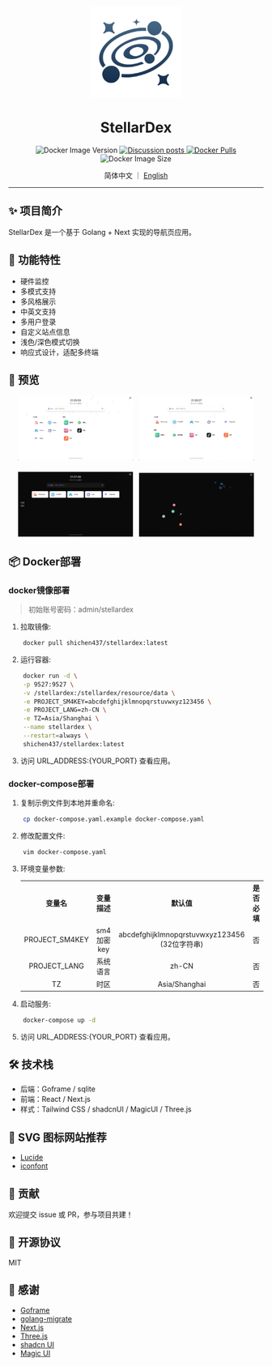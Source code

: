 <p align="center">
  <img src="resource/assets/logo.png" alt="StellarDex Logo" width="180"/>
</p>

<h1 align="center">StellarDex</h1>
<p align="center">
  <a>
    <img alt="Docker Image Version" 
      src="https://img.shields.io/docker/v/shichen437/stellardex?labelColor=%20%23FDB062&color=%20%23f79009">
  </a>
  <a href="https://github.com/shichen437/stellardex/discussions/" target="_blank">
    <img alt="Discussion posts" 
      src="https://img.shields.io/github/discussions/shichen437/stellardex?labelColor=%20%239b8afb&color=%20%237a5af8">
  </a>
  <a href="https://hub.docker.com/u/shichen437" target="_blank">
    <img alt="Docker Pulls" 
      src="https://img.shields.io/docker/pulls/shichen437/stellardex?labelColor=%20%23528bff&color=%20%23155EEF">
  </a>
  <a>
    <img alt="Docker Image Size" 
      src="https://img.shields.io/docker/image-size/shichen437/stellardex">
  </a>
</p>
<div align="center">
  简体中文 ｜ <a href="./README_EN.md"> English </a>
</div>

---

## ✨ 项目简介

StellarDex 是一个基于 Golang + Next 实现的导航页应用。

## 🚀 功能特性

- 硬件监控
- 多模式支持
- 多风格展示
- 中英文支持
- 多用户登录
- 自定义站点信息
- 浅色/深色模式切换
- 响应式设计，适配多终端

## 📸 预览
<div align="center">
  <img src="resource/assets/screenshots/navigation-grid.png" alt="导航-网格" width="45%">&nbsp;&nbsp;
  <img src="resource/assets/screenshots/navigation-row.png" alt="导航-列表" width="45%">
</div>

<div align="center" style="margin-top: 20px">
  <img src="resource/assets/screenshots/homepage-dark.png" alt="主页-深色" width="45%">&nbsp;&nbsp;
  <img src="resource/assets/screenshots/starry-dark.png" alt="星空-深色" width="45%">
</div>

## 📦 Docker部署

### docker镜像部署

> 初始账号密码：admin/stellardex

1. 拉取镜像:
```bash
    docker pull shichen437/stellardex:latest
```
2. 运行容器:
```bash
    docker run -d \
    -p 9527:9527 \
    -v /stellardex:/stellardex/resource/data \
    -e PROJECT_SM4KEY=abcdefghijklmnopqrstuvwxyz123456 \
    -e PROJECT_LANG=zh-CN \
    -e TZ=Asia/Shanghai \
    --name stellardex \
    --restart=always \
    shichen437/stellardex:latest
```
3. 访问 URL_ADDRESS:{YOUR_PORT} 查看应用。

### docker-compose部署
1. 复制示例文件到本地并重命名:
```bash
    cp docker-compose.yaml.example docker-compose.yaml
```
2. 修改配置文件:
```bash
    vim docker-compose.yaml
```
3. 环境变量参数:
    <table>
    <tr align="center">
      <th>变量名</th>
      <th>变量描述</th>
      <th>默认值</th>
      <th>是否必填</th>
    </tr>
    <tr align="center">
      <td>PROJECT_SM4KEY</td>
      <td>sm4加密 key</td>
      <td>abcdefghijklmnopqrstuvwxyz123456 (32位字符串)</td>
      <td>否</td>
    </tr>
    <tr align="center">
      <td>PROJECT_LANG</td>
      <td>系统语言</td>
      <td>zh-CN</td>
      <td>否</td>
    </tr>
    <tr align="center">
      <td>TZ</td>
      <td>时区</td>
      <td>Asia/Shanghai</td>
      <td>否</td>
    </tr>
    </table>
4. 启动服务:
```bash
    docker-compose up -d
```
5. 访问 URL_ADDRESS:{YOUR_PORT} 查看应用。

## 🛠️ 技术栈
- 后端：Goframe / sqlite
- 前端：React / Next.js
- 样式：Tailwind CSS / shadcnUI / MagicUI / Three.js

## 🎨 SVG 图标网站推荐
- [Lucide](https://lucide.dev/icons)
- [iconfont](https://www.iconfont.cn)

## 🤝 贡献
欢迎提交 issue 或 PR，参与项目共建！

## 📄 开源协议
MIT

## 🔗 感谢
- [Goframe](https://github.com/gogf/gf)
- [golang-migrate](https://github.com/golang-migrate/migrate)
- [Next.js](https://github.com/vercel/next.js)
- [Three.js](https://github.com/mrdoob/three.js)
- [shadcn UI](https://github.com/shadcn-ui/ui)
- [Magic UI](https://github.com/magicuidesign/magicui)